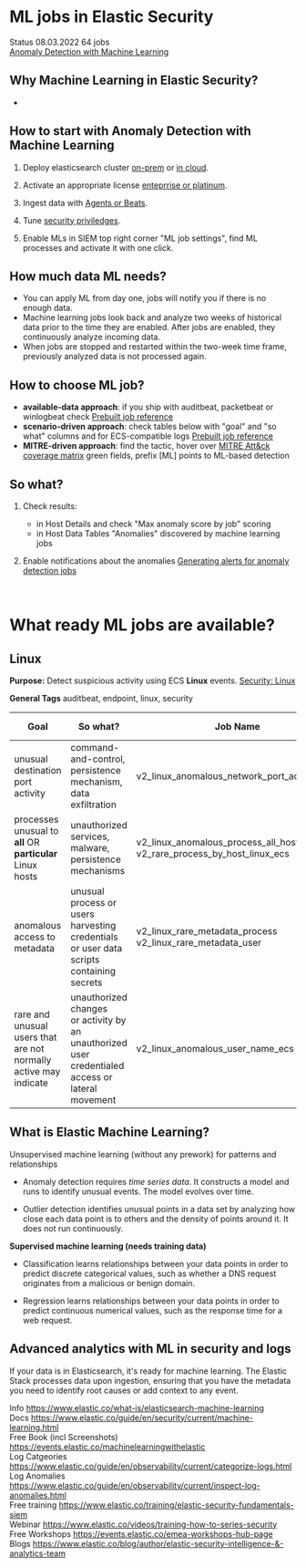 

# ML jobs in Elastic Security
 
 
Status 08.03.2022 64 jobs 
</br>[Anomaly Detection with Machine Learning](https://www.elastic.co/guide/en/security/8.0/machine-learning.html) 
## Why Machine Learning in Elastic Security? 
- 
## How to start with Anomaly Detection with Machine Learning

1. Deploy elasticsearch cluster [on-prem](https://www.elastic.co/guide/en/machine-learning/8.0/setup.html) or [in cloud](https://www.elastic.co/guide/en/cloud/current/ec-customize-deployment.html).

2. Activate an appropriate license [enteprrise or platinum](https://www.elastic.co/subscriptions). 
 
3. Ingest data with [Agents or Beats](https://www.elastic.co/guide/en/fleet/current/beats-agent-comparison.html).

4. Tune [security priviledges](https://www.elastic.co/guide/en/machine-learning/8.1/setup.html#setup-privileges).  

5. Enable MLs in SIEM top right corner "ML job settings", find ML processes and activate it with one click.

 
## How much data ML needs? 
- You can apply ML from day one, jobs will notify you if there is no enough data.  
- Machine learning jobs look back and analyze two weeks of historical data prior to the time they are enabled. After jobs are enabled, they continuously analyze incoming data. 
- When jobs are stopped and restarted within the two-week time frame, previously analyzed data is not processed again.
## How to choose ML job?
- **available-data approach**: if you ship with auditbeat, packetbeat or winlogbeat check [Prebuilt job reference](https://www.elastic.co/guide/en/security/8.0/prebuilt-ml-jobs.html) 
- **scenario-driven approach**: check tables below with "goal" and "so what" columns and for ECS-compatible logs [Prebuilt job reference](https://www.elastic.co/guide/en/security/8.0/prebuilt-ml-jobs.html) 
- **MITRE-driven approach**: find the tactic, hover over [MITRE Att&ck coverage matrix](https://ela.st/tj-mitre-an) green fields, prefix [ML] points to ML-based detection 

## So what?
1. Check results: 
    - in Host Details and check "Max anomaly score by job" scoring 
    - in Host Data Tables "Anomalies" discovered by machine learning jobs

2. Enable notifications about the anomalies [Generating alerts for anomaly detection jobs](https://www.elastic.co/guide/en/machine-learning/8.1/ml-configuring-alerts.html) 
</br>

# What ready ML jobs are available?
## Linux
**Purpose:** Detect suspicious activity using ECS **Linux** events. 
[Security: Linux](https://www.elastic.co/guide/en/security/8.0/prebuilt-ml-jobs.html#security-linux-jobs)

**General Tags** auditbeat, endpoint, linux, security
 
 
| Goal | So what?   | Job Name | Specific Tags|
| ----------- | ----------- |----------- |----------- |
| unusual destination port activity | command-and-control, </br>persistence mechanism, </br> data exfiltration | v2_linux_anomalous_network_port_activity_ecs| network |
| processes unusual to **all** OR  **particular**  Linux hosts | unauthorized services, </br> malware, </br> persistence mechanisms | v2_linux_anomalous_process_all_hosts_ecs </br>v2_rare_process_by_host_linux_ecs | process |
| anomalous access to metadata | unusual process or users </br> harvesting credentials or user data scripts containing secrets  | v2_linux_rare_metadata_process</br>v2_linux_rare_metadata_user| process|
| rare and unusual users that are not normally active may indicate | unauthorized changes </br> or activity by an unauthorized user </br> credentialed access or lateral movement | v2_linux_anomalous_user_name_ecs | process|
 
 
 
## What is Elastic Machine Learning?

Unsupervised machine learning (without any prework) for patterns and relationships
 
- Anomaly detection requires _time series data_. It constructs a model and runs to identify unusual events. The model evolves over time.
 
- Outlier detection identifies unusual points in a data set by analyzing how close each data point is to others and the density of points around it. It does not run continuously.
 
**Supervised machine learning (needs training data)**
- Classification learns relationships between your data points in order to predict discrete categorical values, such as whether a DNS request originates from a malicious or benign domain.
 
- Regression learns relationships between your data points in order to predict continuous numerical values, such as the response time for a web request.


## Advanced analytics with ML in security and logs
If your data is in Elasticsearch, it's ready for machine learning. The Elastic Stack processes data upon ingestion, ensuring that you have the metadata you need to identify root causes or add context to any event.

Info https://www.elastic.co/what-is/elasticsearch-machine-learning </br>
Docs https://www.elastic.co/guide/en/security/current/machine-learning.html</br>
Free Book (incl Screenshots) https://events.elastic.co/machinelearningwithelastic </br>
Log Catgeories https://www.elastic.co/guide/en/observability/current/categorize-logs.html </br>
Log Anomalies https://www.elastic.co/guide/en/observability/current/inspect-log-anomalies.html </br>
Free training https://www.elastic.co/training/elastic-security-fundamentals-siem </br>
Webinar https://www.elastic.co/videos/training-how-to-series-security </br>
Free Workshops https://events.elastic.co/emea-workshops-hub-page </br>
Blogs https://www.elastic.co/blog/author/elastic-security-intelligence-&-analytics-team </br>